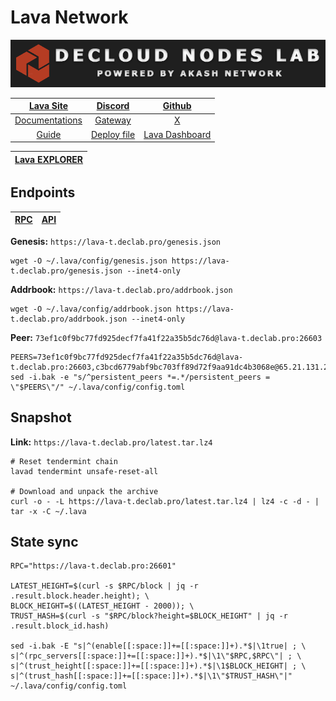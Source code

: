 # Lava Network

![](/assets/banner.png)

|[Lava Site](https://www.lavanet.xyz/)|[Discord](https://discord.gg/Tbk5NxTCdA)|[Github](https://github.com/lavanet)|
|:--:|:--:|:--:|
|[Documentations](https://docs.lavanet.xyz/)|[Gateway](https://accounts.lavanet.xyz/)|[X](https://twitter.com/lavanetxyz)|
|[Guide](https://services.declab.pro/guides)|[Deploy file](https://gitopia.com/DecloudNodesLab/cosmos-universe/tree/master/projects/Lava/lava_testnet_deploy.yml)|[Lava Dashboard](https://info.lavanet.xyz/)|

[Lava EXPLORER](https://explorer.declab.pro/Lava-testnet)|
|:--:|

## Endpoints

|[**RPC**](https://lava-t.declab.pro:26601)|[**API**](https://lava-t.declab.pro)|
|:--:|:--:|

**Genesis:** ```https://lava-t.declab.pro/genesis.json```

```shell
wget -O ~/.lava/config/genesis.json https://lava-t.declab.pro/genesis.json --inet4-only 
```

**Addrbook:** ```https://lava-t.declab.pro/addrbook.json```

```shell
wget -O ~/.lava/config/addrbook.json https://lava-t.declab.pro/addrbook.json --inet4-only
```

**Peer:** ```73ef1c0f9bc77fd925decf7fa41f22a35b5dc76d@lava-t.declab.pro:26603```

```shell
PEERS=73ef1c0f9bc77fd925decf7fa41f22a35b5dc76d@lava-t.declab.pro:26603,c3bcd6779abf9bc703ff89d72f9aa91dc4b3068e@65.21.131.21:26656,40046fe63bdaa9efde27707b0d3de0bf84fedf80@86.111.48.158:26656,0d6983bcd192c0b4a0f61e6d849c152704e2f017@91.107.148.5:26656,3031bcee46e31081eb6ecb90df2dad6fc757bebc@95.217.57.232:56656,b3abed4b1ad82a3d2404c817b4eabf30ab36f6f6@185.250.36.187:17656
sed -i.bak -e "s/^persistent_peers *=.*/persistent_peers = \"$PEERS\"/" ~/.lava/config/config.toml
```

## Snapshot 

**Link:** ```https://lava-t.declab.pro/latest.tar.lz4```

```shell
# Reset tendermint chain
lavad tendermint unsafe-reset-all

# Download and unpack the archive
curl -o - -L https://lava-t.declab.pro/latest.tar.lz4 | lz4 -c -d - | tar -x -C ~/.lava
```

## State sync

```shell
RPC="https://lava-t.declab.pro:26601"

LATEST_HEIGHT=$(curl -s $RPC/block | jq -r .result.block.header.height); \
BLOCK_HEIGHT=$((LATEST_HEIGHT - 2000)); \
TRUST_HASH=$(curl -s "$RPC/block?height=$BLOCK_HEIGHT" | jq -r .result.block_id.hash)

sed -i.bak -E "s|^(enable[[:space:]]+=[[:space:]]+).*$|\1true| ; \
s|^(rpc_servers[[:space:]]+=[[:space:]]+).*$|\1\"$RPC,$RPC\"| ; \
s|^(trust_height[[:space:]]+=[[:space:]]+).*$|\1$BLOCK_HEIGHT| ; \
s|^(trust_hash[[:space:]]+=[[:space:]]+).*$|\1\"$TRUST_HASH\"|" ~/.lava/config/config.toml
```
